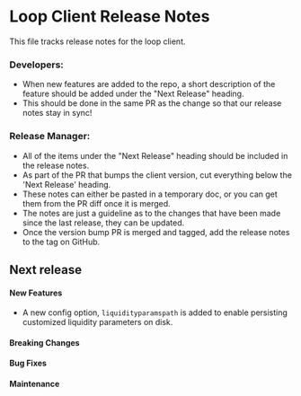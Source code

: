 # Loop Client Release Notes
This file tracks release notes for the loop client. 

### Developers: 
* When new features are added to the repo, a short description of the feature should be added under the "Next Release" heading.
* This should be done in the same PR as the change so that our release notes stay in sync!

### Release Manager: 
* All of the items under the "Next Release" heading should be included in the release notes.
* As part of the PR that bumps the client version, cut everything below the 'Next Release' heading. 
* These notes can either be pasted in a temporary doc, or you can get them from the PR diff once it is merged. 
* The notes are just a guideline as to the changes that have been made since the last release, they can be updated.
* Once the version bump PR is merged and tagged, add the release notes to the tag on GitHub.

## Next release

#### New Features

* A new config option, `liquidityparamspath` is added to enable persisting
  customized liquidity parameters on disk.

#### Breaking Changes

#### Bug Fixes

#### Maintenance
